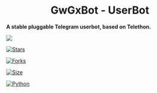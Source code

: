 <p align="center">
  <https://te.legra.ph/file/aa097844020467e61fe3a.jpg>
</p>
<h1 align="center">
  <b>GwGxBot - UserBot</b>
</h1>

<b>A stable pluggable Telegram userbot, based on Telethon.</b>

[![](https://img.shields.io/badge/GwGxBot-v0.1-blue)](#)

[![Stars](https://img.shields.io/github/stars/GWGYT/GwGxBot?style=flat-square&color=yellow)](https://github.com/GwGYT/GwGxBot/stargazers)

[![Forks](https://img.shields.io/github/forks/GwGYT/GwGxBot?style=flat-square&color=orange)](https://github.com/GwGYT/GWGXBOT/fork)

[![Size](https://img.shields.io/github/repo-size/gwgyt/gwgxbot?style=flat-square&color=green)](https://github.com/gwgyt/gwgxbot/)   

[![Python](https://img.shields.io/badge/Python-v3.10.2-blue)](https://www.python.org/)
